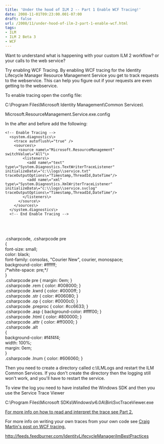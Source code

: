 ```yaml
---
title: 'Under the hood of ILM 2 -- Part 1 Enable WCF Tracing!'
date: 2008-11-01T09:23:00.001-07:00
draft: false
url: /2008/11/under-hood-of-ilm-2-part-1-enable-wcf.html
tags: 
- ILM
- ILM 2 Beta 3
- WCF
---
```


Want to understand what is happening with your custom ILM 2 workflow? or your calls to the web service?

Try enabling WCF Tracing. By enabling WCF tracing for the Identity Lifecycle Manager Resource Management Service you get to track requests to the webservice. This can help you figure out if your requests are even getting to the webservice.

To enable tracing open the config file:

C:\\Program Files\\Microsoft Identity Management\\Common Services\\

Microsoft.ResourceManagement.Service.exe.config

In the <configuration> after </configsections> and before <appsettings> add the following:

```
<!-- Enable Tracing -->  
  <system.diagnostics\>  
    <trace autoflush\="true" />  
    <sources\>  
      <source name\="Microsoft.ResourceManagement" switchValue\="All"\>  
        <listeners\>  
          <add name\="text" type\="System.Diagnostics.TextWriterTraceListener" initializeData\="c:\\logs\\service.txt" traceOutputOptions\="Timestamp,ThreadId,DateTime"/>  
          <add name\="xml" type\="System.Diagnostics.XmlWriterTraceListener" initializeData\="c:\\logs\\service.svclog" traceOutputOptions\="Timestamp,ThreadId,DateTime"/>  
        </listeners\>  
      </source\>  
    </sources\>  
  </system.diagnostics\>  
  <!-- End Enable Tracing -->
```  
<br /><br /><br />.csharpcode, .csharpcode pre<br />{<br /> font-size: small;<br /> color: black;<br /> font-family: consolas, "Courier New", courier, monospace;<br /> background-color: #ffffff;<br /> /\*white-space: pre;\*/<br />}<br />.csharpcode pre { margin: 0em; }<br />.csharpcode .rem { color: #008000; }<br />.csharpcode .kwrd { color: #0000ff; }<br />.csharpcode .str { color: #006080; }<br />.csharpcode .op { color: #0000c0; }<br />.csharpcode .preproc { color: #cc6633; }<br />.csharpcode .asp { background-color: #ffff00; }<br />.csharpcode .html { color: #800000; }<br />.csharpcode .attr { color: #ff0000; }<br />.csharpcode .alt <br />{<br /> background-color: #f4f4f4;<br /> width: 100%;<br /> margin: 0em;<br />}<br />.csharpcode .lnum { color: #606060; }  
  

Then you need to create a directory called c:\\ILMLogs and restart the ILM Common Services. If you don't create the directory then the logging still won't work, and you'll have to restart the service.

  
  

To view the log you need to have installed the Windows SDK and then you use the Service Trace Viewer

  
  

C:\\Program Files\\Microsoft SDKs\\Windows\\v6.0A\\Bin\\SvcTraceViewer.exe

  
  

[For more info on how to read and interpret the trace see Part 2.](/blog/2008/11/under-hood-of-ilm-2-part-2-read-wcf.html)

  
  

For more info on writing your own traces from your own code see [Craig Martin's post on WCF tracing.](http://miisexperts.org/craigm/2008/06/over-communicate.html)

http://feeds.feedburner.com/IdentityLifecycleManagerilmBestPractices